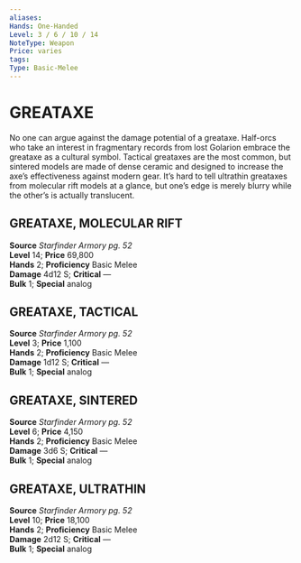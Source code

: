 ```yaml
---
aliases: 
Hands: One-Handed
Level: 3 / 6 / 10 / 14
NoteType: Weapon
Price: varies
tags: 
Type: Basic-Melee
---
```

# GREATAXE
No one can argue against the damage potential of a greataxe. Half-orcs who take an interest in fragmentary records from lost Golarion embrace the greataxe as a cultural symbol. Tactical greataxes are the most common, but sintered models are made of dense ceramic and designed to increase the axe’s effectiveness against modern gear. It’s hard to tell ultrathin greataxes from molecular rift models at a glance, but one’s edge is merely blurry while the other’s is actually translucent.  

##  GREATAXE, MOLECULAR RIFT

**Source** _Starfinder Armory pg. 52_  
**Level** 14; **Price** 69,800  
**Hands** 2; **Proficiency** Basic Melee  
**Damage** 4d12 S; **Critical** —  
**Bulk** 1; **Special** analog

##  GREATAXE, TACTICAL

**Source** _Starfinder Armory pg. 52_  
**Level** 3; **Price** 1,100  
**Hands** 2; **Proficiency** Basic Melee  
**Damage** 1d12 S; **Critical** —  
**Bulk** 1; **Special** analog

##  GREATAXE, SINTERED

**Source** _Starfinder Armory pg. 52_  
**Level** 6; **Price** 4,150  
**Hands** 2; **Proficiency** Basic Melee  
**Damage** 3d6 S; **Critical** —  
**Bulk** 1; **Special** analog

##  GREATAXE, ULTRATHIN

**Source** _Starfinder Armory pg. 52_  
**Level** 10; **Price** 18,100  
**Hands** 2; **Proficiency** Basic Melee  
**Damage** 2d12 S; **Critical** —  
**Bulk** 1; **Special** analog